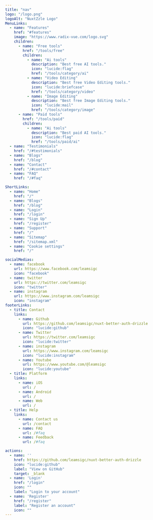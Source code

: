 ```yaml
---
title: "nav"
logo: "/logo.png"
logoAlt: "NuxtZzle Logo"
MenuLinks:
  - name: "Features"
    href: "#features"
    image: "https://www.radix-vue.com/logo.svg"
    children:
      - name: "Free tools"
        href: "/tools/free"
        children:
          - name: "Ai tools"
            description: "Best free AI tools."
            icon: "lucide:flag"
            href: "/tools/category/ai"
          - name: "Video Editing"
            description: "Best free Video Editing tools."
            icon: "lucide:briefcase"
            href: "/tools/category/video"
          - name: "Image Editing"
            description: "Best free Image Editing tools."
            icon: "lucide:mail"
            href: "/tools/category/image"
      - name: "Paid tools"
        href: "/tools/paid"
        children:
          - name: "Ai tools"
            description: "Best paid AI tools."
            icon: "lucide:flag"
            href: "/tools/paid/ai"
  - name: "Testimonials"
    href: "/#testimonials"
  - name: "Blogs"
    href: "/blog"
  - name: "Contact"
    href: "/#contact"
  - name: "FAQ"
    href: "/#faq"

ShortLinks:
  - name: "Home"
    href: "/"
  - name: "Blogs"
    href: "/blog"
  - name: "Login"
    href: "/login"
  - name: "Sign Up"
    href: "/register"
  - name: "Support"
    href: "/"
  - name: "Sitemap"
    href: "/sitemap.xml"
  - name: "Cookie settings"
    href: "/"

socialMedias:
  - name: facebook
    url: https://www.facebook.com/leamsigc
    icon: "facebook"
  - name: twitter
    url: https://twitter.com/leamsigc
    icon: "twitter"
  - name: instagram
    url: https://www.instagram.com/leamsigc
    icon: "instagram"
footerLinks:
  - title: Contact
    links:
      - name: Github
        url: https://github.com/leamsigc/nuxt-better-auth-drizzle
        icon: "lucide:github"
      - name: Twitter
        url: https://twitter.com/leamsigc
        icon: "lucide:twitter"
      - name: instagram
        url: https://www.instagram.com/leamsigc
        icon: "lucide:instagram"
      - name: Youtube
        url: https://www.youtube.com/@leamsigc
        icon: "lucide:youtube"
  - title: Platform
    links:
      - name: iOS
        url: /
      - name: Android
        url: /
      - name: Web
        url: /
  - title: Help
    links:
      - name: Contact us
        url: /contact
      - name: FAQ
        url: /#faq
      - name: Feedback
        url: /#faq

actions:
  - name: ''
    href: https://github.com/leamsigc/nuxt-better-auth-drizzle
    icon: "lucide:github"
    label: "View on GitHub"
    target: _blank
  - name: 'Login'
    href: "/login"
    icon: ""
    label: "Login to your account"
  - name: 'Register'
    href: "/register"
    label: "Register an account"
    icon: ""
---
```

